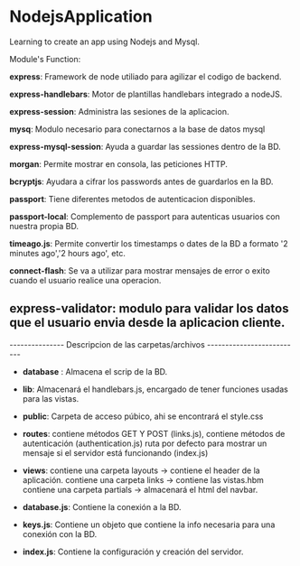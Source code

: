 # NodejsApplication
Learning to create an app using Nodejs and Mysql.


Module's Function:

**express**:
Framework de node utiliado para agilizar el codigo de backend.

**express-handlebars**:
Motor de plantillas handlebars integrado a nodeJS.

**express-session**:
Administra las sesiones de la aplicacion.

**mysq**:
Modulo necesario para conectarnos a la base de datos mysql

**express-mysql-session**:
Ayuda a guardar las sessiones dentro de la BD.

**morgan**:
Permite mostrar en consola, las peticiones HTTP.

**bcryptjs**:
Ayudara a cifrar los passwords antes de guardarlos en la BD.

**passport**:
Tiene diferentes metodos de autenticacion disponibles.

**passport-local**:
Complemento de passport para autenticas usuarios
con nuestra propia BD.

**timeago.js**:
Permite convertir los timestamps o dates de la BD a formato
'2 minutes ago','2 hours ago', etc.

**connect-flash**:
Se va a utilizar para mostrar mensajes de error o exito
cuando el usuario realice una operacion.

**express-validator**:
modulo para validar los datos que el usuario envia desde
la aplicacion cliente.
-------------------------------------------------------------------------------
--------------- Descripcion de las carpetas/archivos --------------------------


- **database** : Almacena el scrip de la BD.
	
- **lib**: Almacenará el handlebars.js, encargado de tener funciones usadas para las vistas.
	
- **public**: Carpeta de acceso púbico, ahi se encontrará el style.css
	
- **routes**: contiene métodos GET Y POST (links.js),
			  contiene métodos de autenticación (authentication.js)
			  ruta por defecto para mostrar un mensaje si el servidor está funcionando (index.js)
	
- **views**: contiene una carpeta layouts -> contiene el header de la aplicación.
			 contiene una carpeta links -> contiene las vistas.hbm
			 contiene una carpeta partials -> almacenará el html del navbar.
	
- **database.js**: Contiene la conexión a la BD.
	
- **keys.js**: Contiene un objeto que contiene la info necesaria para una conexión con la BD.
	
- **index.js**: Contiene la configuración y creación del servidor.
	

